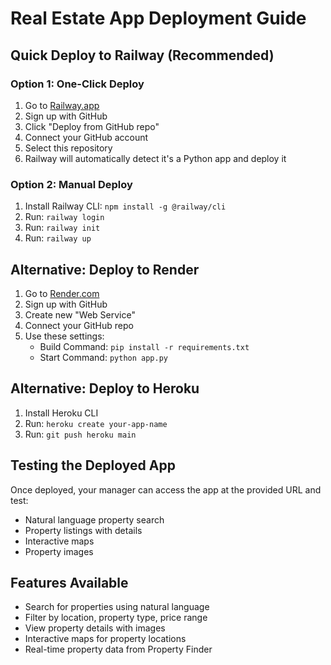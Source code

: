 # Real Estate App Deployment Guide

## Quick Deploy to Railway (Recommended)

### Option 1: One-Click Deploy
1. Go to [Railway.app](https://railway.app)
2. Sign up with GitHub
3. Click "Deploy from GitHub repo"
4. Connect your GitHub account
5. Select this repository
6. Railway will automatically detect it's a Python app and deploy it

### Option 2: Manual Deploy
1. Install Railway CLI: `npm install -g @railway/cli`
2. Run: `railway login`
3. Run: `railway init`
4. Run: `railway up`

## Alternative: Deploy to Render
1. Go to [Render.com](https://render.com)
2. Sign up with GitHub
3. Create new "Web Service"
4. Connect your GitHub repo
5. Use these settings:
   - Build Command: `pip install -r requirements.txt`
   - Start Command: `python app.py`

## Alternative: Deploy to Heroku
1. Install Heroku CLI
2. Run: `heroku create your-app-name`
3. Run: `git push heroku main`

## Testing the Deployed App
Once deployed, your manager can access the app at the provided URL and test:
- Natural language property search
- Property listings with details
- Interactive maps
- Property images

## Features Available
- Search for properties using natural language
- Filter by location, property type, price range
- View property details with images
- Interactive maps for property locations
- Real-time property data from Property Finder
